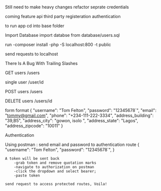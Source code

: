 Still need to make heavy changes refactor seprate credentials

coming feature
api third party registeration
authentication

to run app
cd into base folder

Import Database
import databse from database/users.sql

run
-composer install
-php -S localhost:800 -t public

send requests to localhost

There Is A Bug With Trailing Slashes

GET users 
/users

single user
/user/id

POST users
/users


DELETE users
/users/id

form format 
{
            "username": "Tom Felton",
            "password": "12345678`",
            "email": "tommy@gmail.com",
            "phone": "+234-111-222-3334",
            "address_building": "39,B5",
            "address_city": "gowon, isolo ",
            "address_state": "Lagos",
            "address_zipcode": "10011"
}

Authentication

Using postman :
    send email and password to authentication route
    {
        "username": "Tom Felton",
        "password": "12345678`",
    }

    A token will be sent back
        -grab token and remove quotation marks
        -navigate to authorization on postman
        -click the dropdown and select bearer;
        -paste token 

    send request to access protected routes, Voila!




